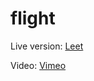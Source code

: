 # flight
Live version:
[Leet](https://0759-154-113-92-224.eu.ngrok.io/)

Video:
[Vimeo](https://vimeo.com/777802023)
